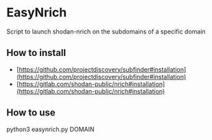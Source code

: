 # EasyNrich

Script to launch shodan-nrich on the subdomains of a specific domain

## How to install

* [https://github.com/projectdiscovery/subfinder#installation](https://github.com/projectdiscovery/subfinder#installation)
* [https://gitlab.com/shodan-public/nrich#installation](https://gitlab.com/shodan-public/nrich#installation)

## How to use

python3 easynrich.py DOMAIN
